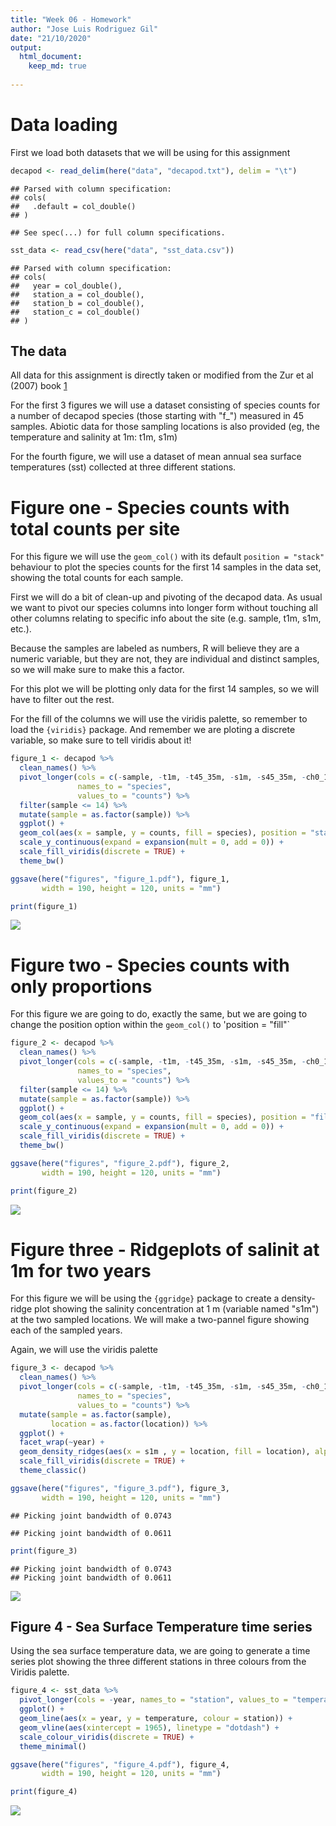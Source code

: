 ```yaml
---
title: "Week 06 - Homework"
author: "Jose Luis Rodriguez Gil"
date: "21/10/2020"
output: 
  html_document:
    keep_md: true
  
---
```






# Data loading

First we load both datasets that we will be using for this assignment


```r
decapod <- read_delim(here("data", "decapod.txt"), delim = "\t")
```

```
## Parsed with column specification:
## cols(
##   .default = col_double()
## )
```

```
## See spec(...) for full column specifications.
```

```r
sst_data <- read_csv(here("data", "sst_data.csv"))
```

```
## Parsed with column specification:
## cols(
##   year = col_double(),
##   station_a = col_double(),
##   station_b = col_double(),
##   station_c = col_double()
## )
```

## The data

All data for this assignment is directly taken or modified from the Zur et al (2007) book [1](https://login.uml.idm.oclc.org/login?url=https://www.springer.com/gp/book/9780387459677)

For the first 3 figures we will use a dataset consisting of species counts for a number of decapod species (those starting with "f_") measured in 45 samples. Abiotic data for those sampling locations is also provided (eg, the temperature and salinity at 1m: t1m, s1m)

For the fourth figure, we will use a dataset of mean annual sea surface temperatures (sst) collected at three different stations.


# Figure one - Species counts with total counts per site

For this figure we will use the `geom_col()` with its default `position = "stack"` behaviour to plot the species counts for the first 14 samples in the data set, showing the total counts for each sample.

First we will do a bit of clean-up and pivoting of the decapod data. As usual we want to pivot our species columns into longer form without touching all other columns relating to specific info about the site (e.g. sample, t1m, s1m, etc.). 

Because the samples are labeled as numbers, R will believe they are a numeric variable, but they are not, they are individual and distinct samples, so we will make sure to make this a factor.

For this plot we will be plotting only data for the first 14 samples, so we will have to filter out the rest.

For the fill of the columns we will use the viridis palette, so remember to load the `{viridis}` package. And remember we are ploting a discrete variable, so make sure to tell viridis about it!


```r
figure_1 <- decapod %>% 
  clean_names() %>% 
  pivot_longer(cols = c(-sample, -t1m, -t45_35m, -s1m, -s45_35m, -ch0_10m, -year, - location),
               names_to = "species",
               values_to = "counts") %>%
  filter(sample <= 14) %>% 
  mutate(sample = as.factor(sample)) %>% 
  ggplot() +
  geom_col(aes(x = sample, y = counts, fill = species), position = "stack") +
  scale_y_continuous(expand = expansion(mult = 0, add = 0)) +
  scale_fill_viridis(discrete = TRUE) +
  theme_bw()

ggsave(here("figures", "figure_1.pdf"), figure_1,
       width = 190, height = 120, units = "mm")

print(figure_1)
```

![](week_06_hw_files/figure-html/figure_1-1.png)<!-- -->

# Figure two - Species counts with only proportions

For this figure we are going to do, exactly the same, but we are going to change the position  option within the `geom_col()` to 'position = "fill"`


```r
figure_2 <- decapod %>% 
  clean_names() %>% 
  pivot_longer(cols = c(-sample, -t1m, -t45_35m, -s1m, -s45_35m, -ch0_10m, -year, - location),
               names_to = "species",
               values_to = "counts") %>%
  filter(sample <= 14) %>% 
  mutate(sample = as.factor(sample)) %>% 
  ggplot() +
  geom_col(aes(x = sample, y = counts, fill = species), position = "fill") +
  scale_y_continuous(expand = expansion(mult = 0, add = 0)) +
  scale_fill_viridis(discrete = TRUE) +
  theme_bw()

ggsave(here("figures", "figure_2.pdf"), figure_2,
       width = 190, height = 120, units = "mm")

print(figure_2)
```

![](week_06_hw_files/figure-html/figure_2-1.png)<!-- -->

# Figure three - Ridgeplots of salinit at 1m for two years

For this figure we will be using the `{ggridge}` package to create a density-ridge plot showing the salinity concentration at 1 m (variable named "s1m") at the two sampled locations. We will make a two-pannel figure showing each of the sampled years.

Again, we will use the viridis palette


```r
figure_3 <- decapod %>% 
  clean_names() %>% 
  pivot_longer(cols = c(-sample, -t1m, -t45_35m, -s1m, -s45_35m, -ch0_10m, -year, - location),
               names_to = "species",
               values_to = "counts") %>% 
  mutate(sample = as.factor(sample),
         location = as.factor(location)) %>% 
  ggplot() +
  facet_wrap(~year) +
  geom_density_ridges(aes(x = s1m , y = location, fill = location), alpha = 0.6) +
  scale_fill_viridis(discrete = TRUE) +
  theme_classic()

ggsave(here("figures", "figure_3.pdf"), figure_3,
       width = 190, height = 120, units = "mm")
```

```
## Picking joint bandwidth of 0.0743
```

```
## Picking joint bandwidth of 0.0611
```

```r
print(figure_3)
```

```
## Picking joint bandwidth of 0.0743
## Picking joint bandwidth of 0.0611
```

![](week_06_hw_files/figure-html/figure_3-1.png)<!-- -->

## Figure 4 - Sea Surface Temperature time series

Using the sea surface temperature data, we are going to generate a time series plot showing the three different stations in three colours from the Viridis palette.


```r
figure_4 <- sst_data %>% 
  pivot_longer(cols = -year, names_to = "station", values_to = "temperature") %>% 
  ggplot() +
  geom_line(aes(x = year, y = temperature, colour = station)) +
  geom_vline(aes(xintercept = 1965), linetype = "dotdash") +
  scale_colour_viridis(discrete = TRUE) +
  theme_minimal()

ggsave(here("figures", "figure_4.pdf"), figure_4,
       width = 190, height = 120, units = "mm")

print(figure_4)
```

![](week_06_hw_files/figure-html/figure_4-1.png)<!-- -->

